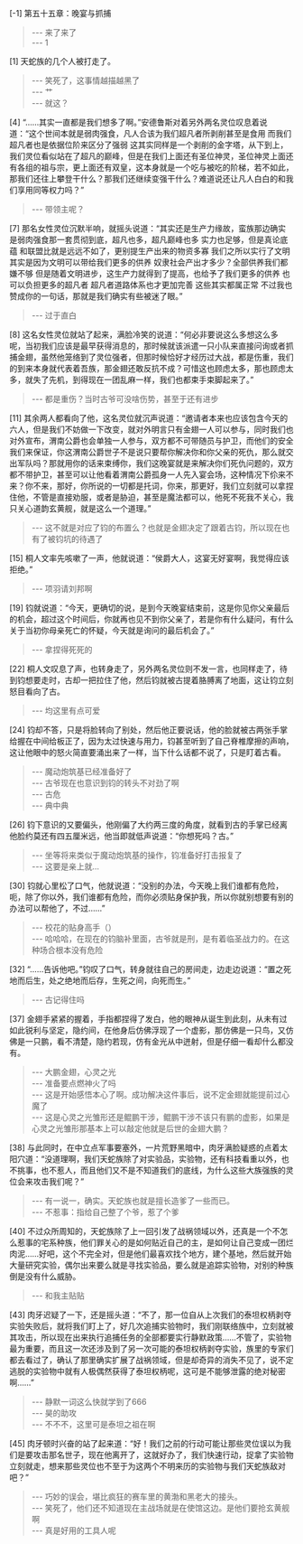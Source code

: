 
[-1] 第五十五章：晚宴与抓捕
>--- 来了来了<br>
>--- 1<br>

[1] 天蛇族的几个人被打走了。
>--- 笑死了，这事情越描越黑了<br>
>--- 艹<br>
>--- 就这？<br>

[4] “……其实一直都是我们想多了啊。”安德鲁斯对着另外两名灵位叹息着说道：“这个世间本就是弱肉强食，凡人合该为我们超凡者所剥削甚至是食用 而我们超凡者也是依据位阶来区分了强弱 这其实同样是一个剥削的金字塔，从下到上，我们灵位看似站在了超凡的巅峰，但是在我们上面还有圣位神灵，圣位神灵上面还有各组的祖与宗，更上面还有双皇，这本身就是一个吃与被吃的阶梯，若不如此，那我们还往上攀登干什么？那我们还继续变强干什么？难道说还让凡人白白的和我们享用同等权力吗？”
>--- 带领主呢？<br>

[7] 那名女性灵位沉默半响，就摇头说道：“其实还是生产力缘故，蛮族那边确实是弱肉强食那一套贯彻到底，超凡也多，超凡巅峰也多 实力也足够，但是真论底蕴 和联盟比就是远远不如了，更别提生产出来的物资多寡 我们之所以实行了文明 其实是因为文明可以带给我们更多的供养 奴隶社会产出才多少？全部供养我们都嫌不够 但是随着文明进步，这生产力就得到了提高，也给予了我们更多的供养 也可以负担更多的超凡者 超凡者道路体系也才更加完善 这些其实都属正常 不过我也赞成你的一句话，那就是我们确实有些被迷了眼。”
>--- 过于直白<br>

[8] 这名女性灵位就站了起来，满脸冷笑的说道：“何必非要说这么多想这么多呢，当初我们应该是最早获得消息的，那时候就该派遣一只小队来直接问询或者抓捕金翅，虽然他笼络到了灵位强者，但那时候恰好才经历过大战，都是伤重，我们的到来本身就代表着吾族，那金翅还敢反抗不成？可惜这也顾虑太多，那也顾虑太多，就失了先机，到得现在一团乱麻一样，我们也都束手束脚起来了。”
>--- 都是重伤？当时古爷可没啥伤势，甚至于还有进步<br>

[11] 其余两人都看向了他，这名灵位就沉声说道：“邀请者本来也应该包含今天的六人，但是我们不妨做一下改变，就对外明言只有金翅一人可以参与，同时我们也对外宣布，渭南公爵也会单独一人参与，双方都不可带随员与护卫，而他们的安全我们来保证，你这渭南公爵世子不是说只要帮你解决你和你父亲的死仇，那么就交出军队吗？那就用你的话来束缚你，我们这晚宴就是来解决你们死仇问题的，双方都不带护卫，甚至可以让他看着渭南公爵孤身一人先入宴会场，这种情况下伱来不来？你不来，那好，你所说的一切都是托词，你来，那更好，我们立刻就可以拿捏住他，不管是直接劝服，或者是胁迫，甚至是魔法都可以，他死不死我不关心，我只关心道韵玄黄舰，就是这么一个道理。”
>--- 这不就是对应了钧的布置么？也就是金翅决定了跟着古钧，所以现在也有了被钧坑的待遇了<br>

[15] 桐人文率先咳嗽了一声，他就说道：“侯爵大人，这宴无好宴啊，我觉得应该拒绝。”
>--- 项羽请刘邦啊<br>

[19] 钧就说道：“今天，更确切的说，是到今天晚宴结束前，这是你见你父亲最后的机会，超过这个时间后，你就再也见不到你父亲了，若是你有什么疑问，有什么关于当初你母亲死亡的怀疑，今天就是询问的最后机会了。”
>--- 拿捏得死死的<br>

[22] 桐人文叹息了声，也转身走了，另外两名灵位则不发一言，也同样走了，待到钧想要走时，古却一把拉住了他，然后钧就被古提着胳膊离了地面，这让钧立刻怒目看向了古。
>--- 均这里有点可爱<br>

[24] 钧却不答，只是将脸转向了别处，然后他正要说话，他的脸就被古两张手掌给握在中间给板正了，因为太过快速与用力，钧甚至听到了自己脊椎摩擦的声响，这让他眼中的怒火简直要涌出来了一样，当下什么话都不说了，只是盯着古看。
>--- 魔动炮筑基已经准备好了<br>
>--- 古爷现在也意识到钧的转头不对劲了啊<br>
>--- 古危<br>
>--- 典中典<br>

[26] 钧下意识的又要偏头，他刚偏了大约两三度的角度，就看到古的手掌已经离他脸约莫还有四五厘米远，他当即就低声说道：“你想死吗？古。”
>--- 坐等将来类似于魔动炮筑基的操作，钧准备好打击报复了<br>
>--- 这要是亲上就…<br>

[30] 钧就心里松了口气，他就说道：“没别的办法，今天晚上我们谁都有危险，呃，除了你以外，我们谁都有危险，而你必须贴身保护我，所以你就别想要有别的办法可以帮他了，不过……”
>--- 校花的贴身高手（）<br>
>--- 哈哈哈，在现在的钧脑补里面，古爷就是刑，是有着临圣战力的。在这种场合根本没有危险<br>

[32] “……告诉他吧。”钧叹了口气，转身就往自己的房间走，边走边说道：“置之死地而后生，处之绝地而后存，生死之间，向死而生。”
>--- 古记得住吗<br>

[37] 金翅手紧紧的握着，手指都捏得了发白，他的眼神从诞生到此刻，从未有过如此锐利与坚定，隐约间，在他身后仿佛浮现了一个虚影，那仿佛是一只鸟，又仿佛是一只鹏，看不清楚，隐约若现，仿有金光从中迸射，但是仔细一看却什么都没有。
>--- 大鹏金翅，心灵之光<br>
>--- 准备要点燃神火了吗<br>
>--- 这是开始感悟本心了啊。成功解决这件事后，说不定金翅就能提前过心魔了<br>
>--- 这是心灵之光雏形还是鲲鹏干涉，鲲鹏干涉不该只有鹏的虚影，如果是心灵之光雏形那基本上可以敲定他就是后世的金翅大鹏？<br>

[38] 与此同时，在中立点军事要塞外，一片荒野黑暗中，肉牙满脸疑惑的点着太阳穴道：“没道理啊，我们天蛇族除了对实验品，实验物，还有科技看重以外，也不挑事，也不惹人，而且他们又不是不知道我们的底线，为什么这些大族强族的灵位会来攻击我们呢？”
>--- 有一说一，确实。天蛇族也就是擅长造爹了一些而已。<br>
>--- 不惹事：指给自己整了个爷，惹了个爹<br>

[40] 不过众所周知的，天蛇族除了上一回引发了战祸领域以外，还真是一个不怎么惹事的宅系种族，他们罪关心的是如何贴近自己的主，是如何让自己变成一团烂肉泥……好吧，这个不完全对，但是他们最喜欢找个地方，建个基地，然后就开始大量研究实验，偶尔出来要么就是寻找实验品，要么就是追踪实验物，对别的种族倒是没有什么威胁。
>--- 和我主贴贴<br>

[43] 肉牙迟疑了一下，还是摇头道：“不了，那一位自从上次我们的泰坦权柄剥夺实验失败后，就将我们盯上了，好几次追捕实验物时，我们刚联络族中，立刻就被其攻击，所以现在出来执行追捕任务的全部都要实行静默政策……不管了，实验物最为重要，而且这一次还涉及到了另一次可能的泰坦权柄剥夺实验，族里的专家们都去看过了，确认了那里确实扩展了战祸领域，但是却奇异的消失不见了，说不定逃脱的实验物中就有人极偶然获得了泰坦权柄呢，这可是不能够泄露的绝对秘密啊……”
>--- 静默一词这么快就学到了666<br>
>--- 昊的助攻<br>
>--- 不不不，这里可是泰坦之祖在啊<br>

[45] 肉牙顿时兴奋的站了起来道：“好！我们之前的行动可能让那些灵位误以为我们是要攻击那名世子，现在他离开了，这就好办了，我们快速行动，捉拿了实验物立刻就走，想来那些灵位也不至于为这两个不明来历的实验物与我们天蛇族敌对吧？”
>--- 巧妙的误会，堪比疯狂的赛车里的黄渤和黑老大的接头。<br>
>--- 笑死了，他们还不知道现在主战场就是在使馆这边。是他们要抢玄黄舰啊<br>
>--- 真是好用的工具人呢<br>
